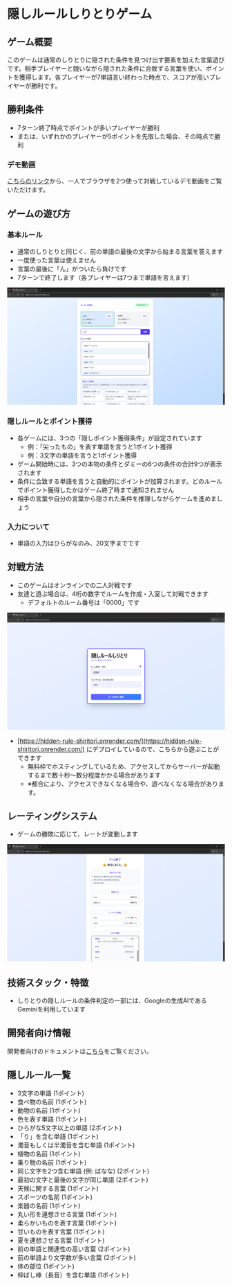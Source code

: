 # 隠しルールしりとりゲーム

## ゲーム概要

このゲームは通常のしりとりに隠された条件を見つけ出す要素を加えた言葉遊びです。相手プレイヤーと競いながら隠された条件に合致する言葉を使い、ポイントを獲得します。各プレイヤーが7単語言い終わった時点で、スコアが高いプレイヤーが勝利です。

## 勝利条件

- 7ターン終了時点でポイントが多いプレイヤーが勝利
- または、いずれかのプレイヤーが5ポイントを先取した場合、その時点で勝利

### デモ動画

[こちらのリンク](https://www.youtube.com/watch?v=WgHyHlx5_oc)から、一人でブラウザを2つ使って対戦しているデモ動画をご覧いただけます。

## ゲームの遊び方

### 基本ルール

- 通常のしりとりと同じく、前の単語の最後の文字から始まる言葉を答えます
- 一度使った言葉は使えません
- 言葉の最後に「ん」がついたら負けです
- 7ターンで終了します（各プレイヤーは7つまで単語を言えます）

![プレイ中画面](./docs/images/プレイ中画面.png)

### 隠しルールとポイント獲得

- 各ゲームには、3つの「隠しポイント獲得条件」が設定されています
  - 例：「尖ったもの」を表す単語を言うと1ポイント獲得
  - 例：3文字の単語を言うと1ポイント獲得
- ゲーム開始時には、3つの本物の条件とダミーの6つの条件の合計9つが表示されます
- 条件に合致する単語を言うと自動的にポイントが加算されます。どのルールでポイント獲得したかはゲーム終了時まで通知されません
- 相手の言葉や自分の言葉から隠された条件を推理しながらゲームを進めましょう

### 入力について

- 単語の入力はひらがなのみ、20文字までです

## 対戦方法

- このゲームはオンラインでの二人対戦です
- 友達と遊ぶ場合は、4桁の数字でルームを作成・入室して対戦できます
  - デフォルトのルーム番号は「0000」です

![ルーム作成画面](./docs/images/ルーム作成画面.png)

- [https://hidden-rule-shiritori.onrender.com/](https://hidden-rule-shiritori.onrender.com/) にデプロイしているので、こちらから遊ぶことができます
  - 無料枠でホスティングしているため、アクセスしてからサーバーが起動するまで数十秒～数分程度かかる場合があります
  - ※都合により、アクセスできなくなる場合や、遊べなくなる場合があります。

## レーティングシステム

- ゲームの勝敗に応じて、レートが変動します

![ゲーム終了時リザルト画面](./docs/images/ゲーム終了時リザルト画面.png)

## 技術スタック・特徴

- しりとりの隠しルールの条件判定の一部には、Googleの生成AIであるGeminiを利用しています

## 開発者向け情報

開発者向けのドキュメントは[こちら](./docs/development.md)をご覧ください。

## 隠しルール一覧

- 3文字の単語 (1ポイント)
- 食べ物の名前 (1ポイント)
- 動物の名前 (1ポイント)
- 色を表す単語 (1ポイント)
- ひらがな5文字以上の単語 (2ポイント)
- 「り」を含む単語 (1ポイント)
- 濁音もしくは半濁音を含む単語 (1ポイント)
- 植物の名前 (1ポイント)
- 乗り物の名前 (1ポイント)
- 同じ文字を2つ含む単語 (例: ばなな) (2ポイント)
- 最初の文字と最後の文字が同じ単語 (2ポイント)
- 天候に関する言葉 (1ポイント)
- スポーツの名前 (1ポイント)
- 楽器の名前 (1ポイント)
- 丸い形を連想させる言葉 (1ポイント)
- 柔らかいものを表す言葉 (1ポイント)
- 甘いものを表す言葉 (1ポイント)
- 夏を連想させる言葉 (1ポイント)
- 前の単語と関連性の高い言葉 (2ポイント)
- 前の単語より文字数が多い言葉 (2ポイント)
- 体の部位 (1ポイント)
- 伸ばし棒（長音）を含む単語 (1ポイント)
